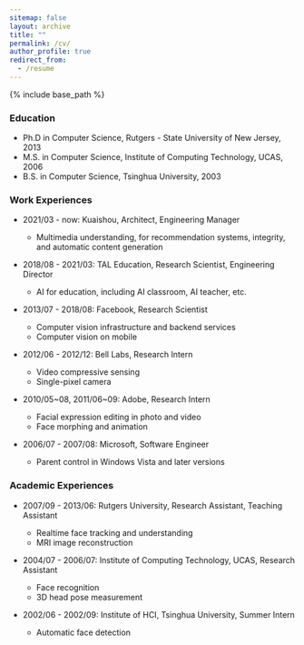 ```yaml
---
sitemap: false
layout: archive
title: ""
permalink: /cv/
author_profile: true
redirect_from:
  - /resume
---
```


{% include base_path %}

### Education

* Ph.D in Computer Science, Rutgers - State University of New Jersey, 2013
* M.S. in Computer Science, Institute of Computing Technology, UCAS, 2006
* B.S. in Computer Science, Tsinghua University, 2003

### Work Experiences

* 2021/03 - now: Kuaishou, Architect, Engineering Manager
  * Multimedia understanding, for recommendation systems, integrity, and automatic content generation

* 2018/08 - 2021/03: TAL Education, Research Scientist, Engineering Director
  * AI for education, including AI classroom, AI teacher, etc.

* 2013/07 - 2018/08: Facebook, Research Scientist
  * Computer vision infrastructure and backend services
  * Computer vision on mobile

* 2012/06 - 2012/12: Bell Labs, Research Intern
  * Video compressive sensing
  * Single-pixel camera

* 2010/05~08, 2011/06~09: Adobe, Research Intern
  * Facial expression editing in photo and video
  * Face morphing and animation

* 2006/07 - 2007/08: Microsoft, Software Engineer
  * Parent control in Windows Vista and later versions

### Academic Experiences

* 2007/09 - 2013/06: Rutgers University, Research Assistant, Teaching Assistant
  * Realtime face tracking and understanding
  * MRI image reconstruction

* 2004/07 - 2006/07: Institute of Computing Technology, UCAS, Research Assistant
  * Face recognition
  * 3D head pose measurement

* 2002/06 - 2002/09: Institute of HCI, Tsinghua University, Summer Intern
  * Automatic face detection

